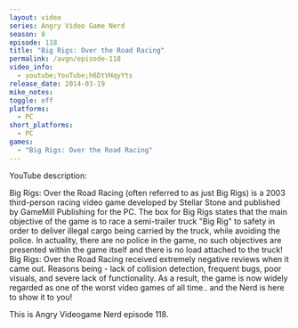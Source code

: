 ```yaml
---
layout: video
series: Angry Video Game Nerd
season: 8
episode: 118
title: "Big Rigs: Over the Road Racing"
permalink: /avgn/episode-118
video_info:
  - youtube;YouTube;h6DtVHqyYts
release_date: 2014-03-19
mike_notes:
toggle: off
platforms:
  - PC
short_platforms:
  - PC
games:
  - "Big Rigs: Over the Road Racing"
---
```


<p class="yt-description">YouTube description:</p>

Big Rigs: Over the Road Racing (often referred to as just Big Rigs) is a 2003 third-person racing video game developed by Stellar Stone and published by GameMill Publishing for the PC. The box for Big Rigs states that the main objective of the game is to race a semi-trailer truck "Big Rig" to safety in order to deliver illegal cargo being carried by the truck, while avoiding the police. In actuality, there are no police in the game, no such objectives are presented within the game itself and there is no load attached to the truck! Big Rigs: Over the Road Racing received extremely negative reviews when it came out. Reasons being - lack of collision detection, frequent bugs, poor visuals, and severe lack of functionality. As a result, the game is now widely regarded as one of the worst video games of all time.. and the Nerd is here to show it to you! 

This is Angry Videogame Nerd episode 118.